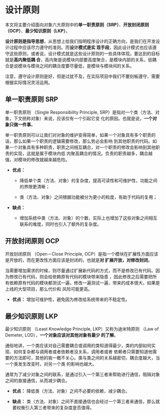 # 设计原则

本文将主要介绍面向对象六大原则中的**单一职责原则（SRP）**、**开放封闭原则（OCP）**、**最少知识原则（LKP）**。

**设计原则是指导思想**，从思想上给我们指明程序设计的正确方向，是我们在开发设计过程中应该尽力遵守的准则。而**设计模式是实
现手段**，因此设计模式也应该遵守这些原则，或者说，设计模式就是这些设计原则的一些具体体现。要达到的目标就是**高内聚低耦
合**，高内聚是说模块内部要高度聚合，是模块内部的关系，低耦合是说模块与模块之间的耦合度要尽量低，是模块与模块间的关系。

注意，遵守设计原则是好，但是过犹不及，在实际项目中我们不要刻板遵守，需要根据实际情况灵活运用。

## 单一职责原则 SRP

单一职责原则 （Single Responsibility Principle, SRP）是指对一个类（方法、对象，下文统称对象）来说，应该仅有一个引起它变
化的原因。也就是说，**一个对象只做一件事**。

单一职责原则可以让我们对对象的维护变得简单，如果一个对象具有多个职责的话，那么如果一个职责的逻辑需要修改，那么势必会影响
到其他职责的代码。如果一个对象具有多种职责，职责之间相互耦合，对一个职责的修改会影响到其他职责的实现，这就是属于模块内低
内聚高耦合的情况。负责的职责越多，耦合越强，对模块的修改就越来越危险。

- **优点：**

  - 降低单个类（方法、对象）的复杂度，提高可读性和可维护性，功能之间的界限更清晰；

  - 类（方法、对象）之间根据功能被分为更小的粒度，有助于代码的复用；

- **缺点：**

  - 增加系统中类（方法、对象）的个数，实际上也增加了这些对象之间相互联系的难度，同时也引入了额外的复杂度。

## 开放封闭原则 OCP

开放封闭原则 （Open－Close Principle, OCP）是指一个模块在扩展性方面应该是开放的，而在更改性方面应该是封闭的，也就是**对
扩展开放，对修改封闭**。

当需要增加需求的时候，则尽量通过扩展新代码的方式，而不是修改已有代码。因为修改已有代码，则会给依赖原有代码的模块带来隐患
，因此修改之后需要把所有依赖原有代码的模块都测试一遍，修改一遍测试一遍，带来的成本很大，如果是上线的大型项目，那么代价和
风险可能更高。

- **优点：** 增加可维护性，避免因为修改给系统带来的不稳定性。

## 最少知识原则 LKP

最少知识原则 （Least Knowledge Principle, LKP）又称为迪米特原则 （Law of Demeter, LOD），**一个对象应该对其他对象有最少
的了解**。

通俗地讲，一个类应该对自己需要耦合或调用的类知道得最少，类的内部如何实现、如何复杂都与调用者或者依赖者没关系，调用者或者
依赖者只需要知道他需要的方法即可，其他的我一概不关心。类与类之间的关系越密切，耦合度越大，当一个类发生改变时，对另一个类
的影响也越大。

通常为了减少对象之间的联系，是通过引入一个第三者来帮助进行通信，阻隔对象之间的直接通信，从而减少耦合。

- **优点：** 降低类（方法、对象）之间不必要的依赖，减少耦合。

- **缺点：** 类（方法、对象）之间不直接通信也会经过一个第三者来通信，那么就要权衡引入第三者带来的复杂度是否值得。

